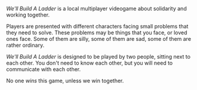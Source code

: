 *We'll Build A Ladder* is a local multiplayer videogame about solidarity and working together.

Players are presented with different characters facing small problems that they need to solve. These problems may be things that you face, or loved ones face. Some of them are silly, some of them are sad, some of them are rather ordinary.

*We'll Build A Ladder* is designed to be played by two people, sitting next to each other. You don't need to know each other, but you will need to communicate with each other. 

No one *wins* this game, unless we win together.
